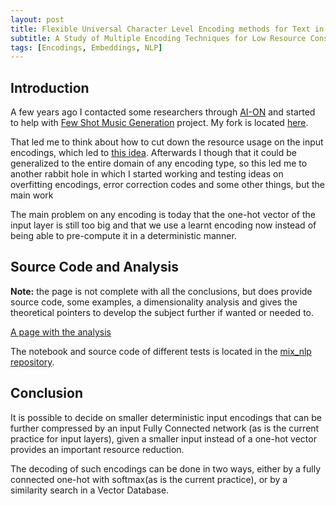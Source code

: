 ```yaml
---
layout: post
title: Flexible Universal Character Level Encoding methods for Text in NLP (FlexCodes)
subtitle: A Study of Multiple Encoding Techniques for Low Resource Consumption Character Level Embeddings for NLP Tasks¶
tags: [Encodings, Embeddings, NLP]
---
```


## Introduction

A few years ago I contacted some researchers through [AI-ON](https://github.com/AI-ON) and started to  help with [Few Shot Music Generation](https://github.com/AI-ON/Few-Shot-Music-Generation) project. My fork is located [here](https://github.com/leomrocha/Few-Shot-Music-Generation).

That led me to think about how to cut down the resource usage on the input encodings, which led to [this idea](https://leomrocha.github.io/2021-01-10-midi-encodings-study/). Afterwards I though that it could be generalized to the entire domain of any encoding type, so this led me to another rabbit hole in which I started working and testing ideas on overfitting encodings, error correction codes and some other things, but the main work

The main problem on any encoding is today that  the one-hot vector of the input layer is still too big and that we use a learnt encoding now instead of being able to pre-compute it in a deterministic manner.

## Source Code and Analysis

__Note:__ the page is not complete with all the conclusions, but does provide source code, some examples, a dimensionality analysis and gives the theoretical pointers to develop the subject further if wanted or needed to.

[A page with the analysis](https://leomrocha.github.io/mix_nlp/FlexCodes.html)

The notebook and source code of different tests is located in the [mix_nlp repository](https://github.com/leomrocha/mix_nlp).

## Conclusion

It is possible to decide on smaller deterministic input encodings that can be further compressed by an input Fully Connected network (as is the current practice for input layers), given a smaller input instead of a one-hot vector provides an important resource reduction.

The decoding of such encodings can be done in two ways, either by a fully connected one-hot with softmax(as is the current practice), or by a similarity search in a Vector Database.
